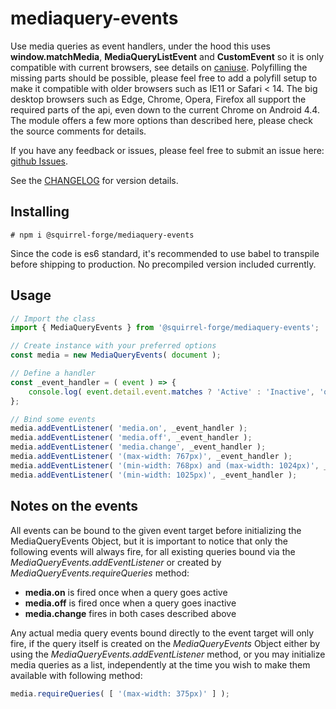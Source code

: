 # mediaquery-events

Use media queries as event handlers, under the hood this uses **window.matchMedia**, **MediaQueryListEvent** and **CustomEvent** so it is only compatible with current browsers, see details on [caniuse](https://caniuse.com/mdn-api_mediaquerylistevent_mediaquerylistevent).
Polyfilling the missing parts should be possible, please feel free to add a polyfill setup to make it compatible with older browsers such as IE11 or Safari < 14. The big desktop browsers such as Edge, Chrome, Opera, Firefox all support the required parts of the api, even down to the current Chrome on Android 4.4.
The module offers a few more options than described here, please check the source comments for details.

If you have any feedback or issues, please feel free to submit an issue here: [github Issues](https://github.com/squirrel-forge/mediaquery-events/issues).

See the [CHANGELOG](CHANGELOG.md) for version details.

## Installing
```
# npm i @squirrel-forge/mediaquery-events
```
Since the code is es6 standard, it's recommended to use babel to transpile before shipping to production.
No precompiled version included currently.

## Usage

```javascript
// Import the class
import { MediaQueryEvents } from '@squirrel-forge/mediaquery-events';

// Create instance with your preferred options
const media = new MediaQueryEvents( document );

// Define a handler
const _event_handler = ( event ) => {
    console.log( event.detail.event.matches ? 'Active' : 'Inactive', 'query >>>', event.detail.query );
};

// Bind some events
media.addEventListener( 'media.on', _event_handler );
media.addEventListener( 'media.off', _event_handler );
media.addEventListener( 'media.change', _event_handler );
media.addEventListener( '(max-width: 767px)', _event_handler );
media.addEventListener( '(min-width: 768px) and (max-width: 1024px)', _event_handler );
media.addEventListener( '(min-width: 1025px)', _event_handler );
```

## Notes on the events

All events can be bound to the given event target before initializing the MediaQueryEvents Object,
but it is important to notice that only the following events will always fire,
for all existing queries bound via the *MediaQueryEvents.addEventListener*
or created by *MediaQueryEvents.requireQueries* method:

 - **media.on** is fired once when a query goes active
 - **media.off** is fired once when a query goes inactive
 - **media.change** fires in both cases described above

Any actual media query events bound directly to the event target will only fire,
if the query itself is created on the *MediaQueryEvents* Object either by using the *MediaQueryEvents.addEventListener* method,
or you may initialize media queries as a list, independently at the time you wish to make them available with following method:

```javascript
media.requireQueries( [ '(max-width: 375px)' ] );
```
